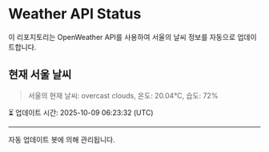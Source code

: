 
# Weather API Status

이 리포지토리는 OpenWeather API를 사용하여 서울의 날씨 정보를 자동으로 업데이트합니다.

## 현재 서울 날씨
> 서울의 현재 날씨: overcast clouds, 온도: 20.04°C, 습도: 72%

⏳ 업데이트 시간: 2025-10-09 06:23:32 (UTC)

---
자동 업데이트 봇에 의해 관리됩니다.
